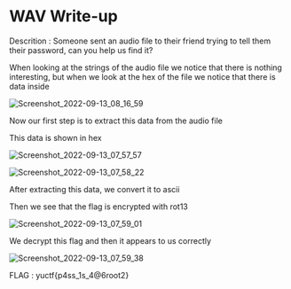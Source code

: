 # WAV Write-up

Descrition : Someone sent an audio file to their friend trying to tell them their password, can you help us find it?

When looking at the strings of the audio file we notice that there is nothing interesting, but when we look at the hex of the file we notice that there is data inside
 

![Screenshot_2022-09-13_08_16_59](https://user-images.githubusercontent.com/80649768/189899762-2cfd810f-9870-4d1e-9df3-0e200002da69.png)


Now our first step is to extract this data from the audio file

This data is shown in hex


![Screenshot_2022-09-13_07_57_57](https://user-images.githubusercontent.com/80649768/189900405-49857812-5731-4306-895e-b02bf02a044f.png)


![Screenshot_2022-09-13_07_58_22](https://user-images.githubusercontent.com/80649768/189906991-da8079b5-5c5c-4028-b5ac-56a981fd254e.png)


After extracting this data, we convert it to ascii

Then we see that the flag is encrypted with rot13



![Screenshot_2022-09-13_07_59_01](https://user-images.githubusercontent.com/80649768/189908040-7fb4358e-3380-4468-994f-6f4b2be98a6b.png)


We decrypt this flag and then it appears to us correctly

![Screenshot_2022-09-13_07_59_38](https://user-images.githubusercontent.com/80649768/189908316-2ab49c69-3edc-44ed-9623-14c973c7960e.png)


FLAG : yuctf{p4ss_1s_4@6root2}
